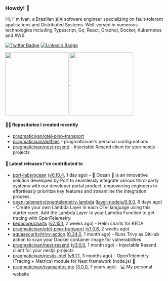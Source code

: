 ### Howdy! 🤠

Hi, I’ m Ivan, a Brazilian 🇧🇷 software engineer specializing on fault-tolerant applications and Distributed Systems. Well-versed in numerous technologies including Typescript, Go, React, Graphql, Docker, Kubernetes and AWS.

[![Twitter Badge](https://img.shields.io/badge/-@pragmaticivan-1ca0f1?style=flat&labelColor=1ca0f1&logo=twitter&logoColor=white&link=https://twitter.com/pragmaticivan)](https://twitter.com/pragmaticivan)
[![Linkedin Badge](https://img.shields.io/badge/-LinkedIn-blue?style=flat&logo=Linkedin&logoColor=white&link=https://www.linkedin.com/in/pragmaticivan/)](https://www.linkedin.com/in/pragmaticivan/)

<a href="https://github.com/anuraghazra/github-readme-stats">
  <img height=200 align="center" src="https://github-readme-stats.vercel.app/api?username=pragmaticivan&show_icons=true&theme=transparent" />
</a>
<a href="https://github.com/anuraghazra/github-readme-stats">
  <img height=200 align="center" src="https://github-readme-stats.vercel.app/api/top-langs?username=pragmaticivan&layout=compact&langs_count=8&card_width=320&theme=transparent" />
</a>

#### 👨‍💻 Repositories I created recently

- [pragmaticivan/otel-pino-transport](https://github.com/pragmaticivan/otel-pino-transport)
- [pragmaticivan/dotfiles](https://github.com/pragmaticivan/dotfiles) - pragmaticivan&#39;s personal configurations
- [pragmaticivan/nest-resend](https://github.com/pragmaticivan/nest-resend) - Injectable Resend client for your nestjs projects

#### 🚀 Latest releases I've contributed to

- [port-labs/ocean](https://github.com/port-labs/ocean) ([v0.10.4](https://github.com/port-labs/ocean/releases/tag/v0.10.4), 1 day ago) - 🌊 Ocean 🌊 is an innovative solution developed by Port to seamlessly integrate various third-party systems with our developer portal product, empowering engineers to effortlessly prioritize key features and streamline the integration process.
- [open-telemetry/opentelemetry-lambda](https://github.com/open-telemetry/opentelemetry-lambda) ([layer-nodejs/0.9.0](https://github.com/open-telemetry/opentelemetry-lambda/releases/tag/layer-nodejs/0.9.0), 6 days ago) - Create your own Lambda Layer in each OTel language using this starter code. Add the Lambda Layer to your Lamdba Function to get tracing with OpenTelemetry.
- [kedacore/charts](https://github.com/kedacore/charts) ([v2.15.1](https://github.com/kedacore/charts/releases/tag/v2.15.1), 2 weeks ago) - Helm charts for KEDA
- [pragmaticivan/otel-pino-transport](https://github.com/pragmaticivan/otel-pino-transport) ([v1.0.6](https://github.com/pragmaticivan/otel-pino-transport/releases/tag/v1.0.6), 2 weeks ago)
- [aquasecurity/trivy-action](https://github.com/aquasecurity/trivy-action) ([0.24.0](https://github.com/aquasecurity/trivy-action/releases/tag/0.24.0), 1 month ago) - Runs Trivy as GitHub action to scan your Docker container image for vulnerabilities
- [pragmaticivan/nest-resend](https://github.com/pragmaticivan/nest-resend) ([v3.0.0](https://github.com/pragmaticivan/nest-resend/releases/tag/v3.0.0), 1 month ago) - Injectable Resend client for your nestjs projects
- [pragmaticivan/nestjs-otel](https://github.com/pragmaticivan/nestjs-otel) ([v6.1.1](https://github.com/pragmaticivan/nestjs-otel/releases/tag/v6.1.1), 3 months ago) - OpenTelemetry (Tracing &#43; Metrics) module for Nest framework (node.js)  🔭
- [pragmaticivan/ivansantos.me](https://github.com/pragmaticivan/ivansantos.me) ([3.0.0](https://github.com/pragmaticivan/ivansantos.me/releases/tag/3.0.0), 7 years ago) - :computer: My personal website
